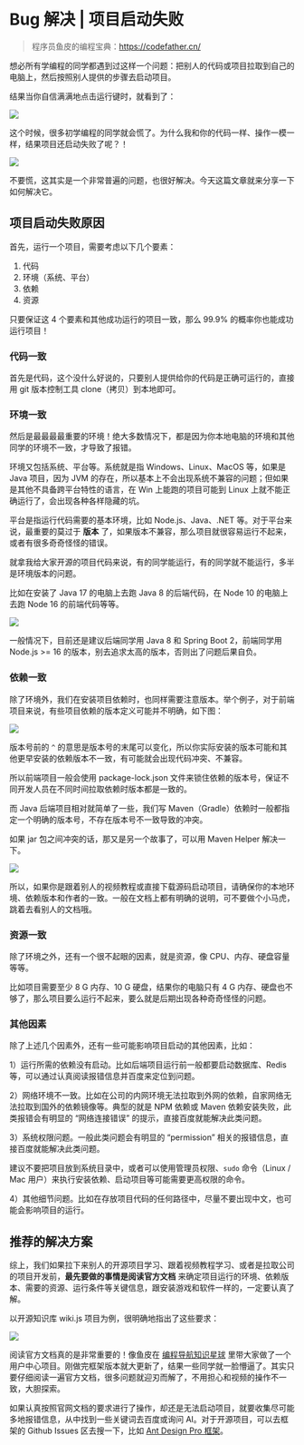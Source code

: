 # Bug 解决 | 项目启动失败

> 程序员鱼皮的编程宝典：https://codefather.cn/



想必所有学编程的同学都遇到过这样一个问题：把别人的代码或项目拉取到自己的电脑上，然后按照别人提供的步骤去启动项目。

结果当你自信满满地点击运行键时，就看到了：

![](https://pic.yupi.icu/5563/202404161727141.png)

这个时候，很多初学编程的同学就会慌了。为什么我和你的代码一样、操作一模一样，结果项目还启动失败了呢？！

![](https://pic.yupi.icu/5563/202404161727053.png)

不要慌，这其实是一个非常普遍的问题，也很好解决。今天这篇文章就来分享一下如何解决它。



## 项目启动失败原因

首先，运行一个项目，需要考虑以下几个要素：

1. 代码
2. 环境（系统、平台）
3. 依赖
4. 资源



只要保证这 4 个要素和其他成功运行的项目一致，那么 99.9% 的概率你也能成功运行项目！



### 代码一致

首先是代码，这个没什么好说的，只要别人提供给你的代码是正确可运行的，直接用 git 版本控制工具 clone（拷贝）到本地即可。



### 环境一致

然后是最最最最重要的环境！绝大多数情况下，都是因为你本地电脑的环境和其他同学的环境不一致，才导致了报错。

环境又包括系统、平台等。系统就是指 Windows、Linux、MacOS 等，如果是 Java 项目，因为 JVM 的存在，所以基本上不会出现系统不兼容的问题；但如果是其他不具备跨平台特性的语言，在 Win 上能跑的项目可能到 Linux 上就不能正确运行了，会出现各种各样隐藏的坑。

平台是指运行代码需要的基本环境，比如 Node.js、Java、.NET 等。对于平台来说，最重要的莫过于 **版本** 了，如果版本不兼容，那么项目就很容易运行不起来，或者有很多奇奇怪怪的错误。

就拿我给大家开源的项目代码来说，有的同学能运行，有的同学就不能运行，多半是环境版本的问题。

比如在安装了 Java 17 的电脑上去跑 Java 8 的后端代码，在 Node 10 的电脑上去跑 Node 16 的前端代码等等。

![](https://pic.yupi.icu/5563/202404161727086.png)



一般情况下，目前还是建议后端同学用 Java 8 和 Spring Boot 2，前端同学用 Node.js >= 16 的版本，别去追求太高的版本，否则出了问题后果自负。



### 依赖一致

除了环境外，我们在安装项目依赖时，也同样需要注意版本。举个例子，对于前端项目来说，有些项目依赖的版本定义可能并不明确，如下图：

![](https://pic.yupi.icu/5563/202404161727072.png)

版本号前的 `^` 的意思是版本号的末尾可以变化，所以你实际安装的版本可能和其他更早安装的依赖版本不一致，有可能就会出现代码冲突、不兼容。

所以前端项目一般会使用 package-lock.json 文件来锁住依赖的版本号，保证不同开发人员在不同时间拉取依赖时版本都是一致的。

而 Java 后端项目相对就简单了一些，我们写 Maven（Gradle）依赖时一般都指定一个明确的版本号，不存在版本号不一致导致的冲突。

如果 jar 包之间冲突的话，那又是另一个故事了，可以用 Maven Helper 解决一下。

![](https://pic.yupi.icu/5563/202404161727082.png)



所以，如果你是跟着别人的视频教程或直接下载源码启动项目，请确保你的本地环境、依赖版本和作者的一致。一般在文档上都有明确的说明，可不要做个小马虎，跳着去看别人的文档哦。



### 资源一致

除了环境之外，还有一个很不起眼的因素，就是资源，像 CPU、内存、硬盘容量等等。

比如项目需要至少 8 G 内存、10 G 硬盘，结果你的电脑只有 4 G 内存、硬盘也不够了，那么项目要么运行不起来，要么就是后期出现各种奇奇怪怪的问题。



### 其他因素

除了上述几个因素外，还有一些可能影响项目启动的其他因素，比如：

1）运行所需的依赖没有启动。比如后端项目运行前一般都要启动数据库、Redis 等，可以通过认真阅读报错信息并百度来定位到问题。

2）网络环境不一致。比如在公司的内网环境无法拉取到外网的依赖，自家网络无法拉取到国外的依赖镜像等。典型的就是 NPM 依赖或 Maven 依赖安装失败，此类报错会有明显的 “网络连接错误” 的提示，直接百度就能解决此类问题。

3）系统权限问题。一般此类问题会有明显的 “permission” 相关的报错信息，直接百度就能解决此类问题。

建议不要把项目放到系统目录中，或者可以使用管理员权限、`sudo` 命令（Linux / Mac 用户）来执行安装依赖、启动项目等可能需要更高权限的命令。

4）其他细节问题。比如在存放项目代码的任何路径中，尽量不要出现中文，也可能会影响项目的运行。



## 推荐的解决方案

综上，我们如果拉下来别人的开源项目学习、跟着视频教程学习、或者是拉取公司的项目开发前，**最先要做的事情是阅读官方文档** 来确定项目运行的环境、依赖版本、需要的资源、运行条件等关键信息，跟安装游戏和软件一样的，一定要认真了解。

以开源知识库 wiki.js 项目为例，很明确地指出了这些要求：

![](https://pic.yupi.icu/5563/202404161727110.png)



阅读官方文档真的是非常重要的！像鱼皮在 [编程导航知识星球](https://yuyuanweb.feishu.cn/wiki/VC1qwmX9diCBK3kidyec74vFnde) 里带大家做了一个用户中心项目。刚做完框架版本就大更新了，结果一些同学就一脸懵逼了。其实只要仔细阅读一遍官方文档，很多问题就迎刃而解了，不用担心和视频的操作不一致，大胆探索。

如果认真按照官网文档的要求进行了操作，却还是无法启动项目，就要收集尽可能多地报错信息，从中找到一些关键词去百度或询问 AI。对于开源项目，可以去框架的 Github Issues 区去搜一下，比如 [Ant Design Pro 框架](https://github.com/ant-design/ant-design-pro/issues)。